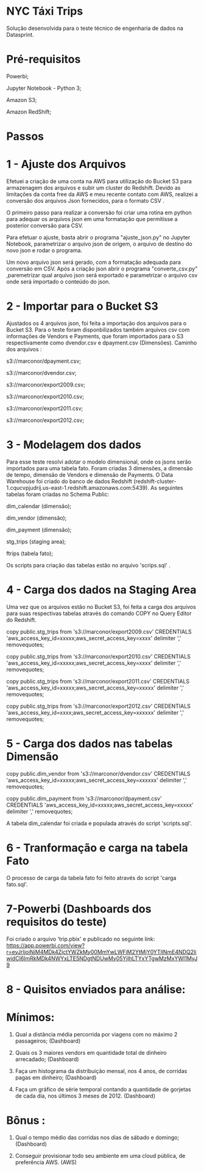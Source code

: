# NYC Táxi Trips
Solução desenvolvida para o teste técnico de engenharia de dados na Datasprint. 
# Pré-requisitos

Powerbi;

Jupyter Notebook - Python 3;

Amazon S3; 

Amazon RedShift;

# Passos
# 1 - Ajuste dos Arquivos
Efetuei a criação de uma conta na AWS para utilização do Bucket S3 para armazenagem dos arquivos e subir um cluster do Redshift.
Devido as limitações da conta free da AWS e meu recente contato com AWS, realizei a conversão dos arquivos Json fornecidos, para o formato CSV .

O primeiro passo para realizar a conversão foi criar uma rotina em python para adequar os arquivos json em uma formatação que permitisse a posterior conversão para CSV.

Para efetuar o ajuste, basta abrir o programa "ajuste_json.py" no Jupyter Notebook, parametrizar o arquivo json de origem, o arquivo de destino do novo json e rodar o programa.

Um novo arquivo json será gerado, com a formatação adequada para conversão em CSV. Após a criação json abrir o programa "converte_csv.py" ,paremetrizar qual arquivo json será exportado e parametrizar o arquivo csv onde será importado o conteúdo do json.

# 2 - Importar para o Bucket S3
Ajustados os 4 arquivos json, foi feita a importação dos arquivos para o Bucket S3.
Para o teste foram disponbilizados também arquivos csv com informações de Vendors e Payments, que foram importados para o S3 respectivamente como dvendor.csv e dpayment.csv (Dimensões).
Caminho dos arquivos :

s3://marconor/dpayment.csv;

s3://marconor/dvendor.csv;

s3://marconor/export2009.csv;

s3://marconor/export2010.csv;

s3://marconor/export2011.csv;

s3://marconor/export2012.csv;

# 3 - Modelagem dos dados
Para esse teste resolvi adotar o modelo dimensional, onde os jsons serão importados para uma tabela fato. Foram criadas 3 dimensões, a dimensão de tempo, dimensão de Vendors e dimensão de Payments.
O Data Warehouse foi criado do banco de dados Redshift (redshift-cluster-1.cqucvpjudrij.us-east-1.redshift.amazonaws.com:5439).
As seguintes tabelas foram criadas no Schema Public:

dim_calendar (dimensão);

dim_vendor (dimensão);

dim_payment (dimensão);

stg_trips (staging area);

ftrips (tabela fato);

Os scripts para criação das tabelas estão no arquivo 'scrips.sql' .

# 4 - Carga dos dados na Staging Area 
Uma vez que os arquivos estão no Bucket S3, foi feita a carga dos arquivos para suas respectivas tabelas através do comando COPY no Query Editor do Redshift.

copy public.stg_trips from 's3://marconor/export2009.csv' CREDENTIALS 'aws_access_key_id=xxxxx;aws_secret_access_key=xxxx' delimiter ',' removequotes;

copy public.stg_trips from 's3://marconor/export2010.csv' CREDENTIALS 'aws_access_key_id=xxxxx;aws_secret_access_key=xxxx' delimiter ',' removequotes;

copy public.stg_trips from 's3://marconor/export2011.csv' CREDENTIALS 'aws_access_key_id=xxxxx;aws_secret_access_key=xxxxx' delimiter ',' removequotes;

copy public.stg_trips from 's3://marconor/export2012.csv' CREDENTIALS
'aws_access_key_id=xxxx;aws_secret_access_key=xxxxxx' delimiter ',' removequotes;

# 5 - Carga dos dados nas tabelas Dimensão

copy public.dim_vendor from 's3://marconor/dvendor.csv' CREDENTIALS 'aws_access_key_id=xxxxx;aws_secret_access_key=xxxxxx' delimiter ',' removequotes;

copy public.dim_payment from 's3://marconor/dpayment.csv' CREDENTIALS 'aws_access_key_id=xxxxx;aws_secret_access_key=xxxxx' delimiter ',' removequotes;

A tabela dim_calendar foi criada e populada através do script 'scripts.sql'.

# 6 - Tranformação e carga na tabela Fato
O processo de carga da tabela fato foi feito através do script 'carga fato.sql'.

# 7-Powerbi (Dashboards dos requisitos do teste)
Foi criado o arquivo 'trip.pbix' e publicado no seguinte link:
https://app.powerbi.com/view?r=eyJrIjoiNjM4MDk4ZjctYWZkMy00MmYwLWFiM2YtMjY0YTllNmE4NDQ2IiwidCI6ImRkMDk4NWYxLTE5NDgtNDUwMy05YjlhLTYxYTgwMzMxYWI1MyJ9

# 8 - Quisitos enviados para análise:
  # Mínimos:
  1. Qual a distância média percorrida por viagens com no máximo 2 passageiros; (Dashboard)
  
  2. Quais os 3 maiores vendors em quantidade total de dinheiro arrecadado; (Dashboard)
  
  3. Faça um histograma da distribuição mensal, nos 4 anos, de corridas pagas em dinheiro; (Dashboard)
  
  4. Faça um gráfico de série temporal contando a quantidade de gorjetas de cada dia, nos últimos 3 meses de 2012. (Dashboard)
  
  # Bônus :
  1. Qual o tempo médio das corridas nos dias de sábado e domingo; (Dashboard)
  
  2. Conseguir provisionar todo seu ambiente em uma cloud pública, de preferência AWS. (AWS) 

  

  









